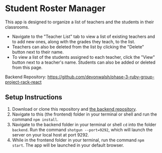 # Student Roster Manager

This app is designed to organize a list of teachers and the students in their classrooms.

* Navigate to the "Teacher List" tab to view a list of existing teachers and to add new ones, along with the grades they teach, to the list.
* Teachers can also be deleted from the list by clicking the "Delete" button next to their name.
* To view a list of the students assigned to each teacher, click the "View" button next to a teacher's name. Students can also be added or deleted from this page.

Backend Repository: https://github.com/devonwalsh/phase-3-ruby-group-project-rack-react

## Setup Instructions

1. Download or clone this repository and [the backend repository](https://github.com/devonwalsh/phase-3-ruby-group-project-rack-react).
2. Navigate to this (the frontend) folder in your terminal or shell and run the command `npm install`.
3. Navigate to the backend folder in your terminal or shell `cd` into the folder `backend`. Run the command `shotgun --port=9292`, which will launch the server on your local host at port 9292.
4. While in the frontend folder in your terminal, run the command `npm start`. The app will be launched in your default browser.